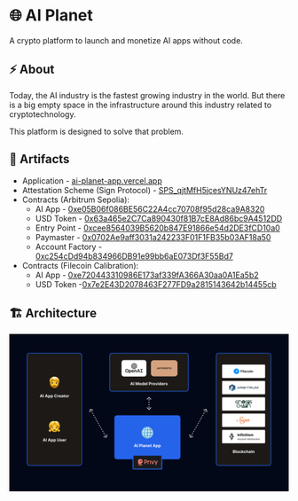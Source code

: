 # 🌐 AI Planet

A crypto platform to launch and monetize AI apps without code.

## ⚡ About

Today, the AI industry is the fastest growing industry in the world. But there is a big empty space in the infrastructure around this industry related to cryptotechnology.

This platform is designed to solve that problem.

## 🔗 Artifacts

- Application - [ai-planet-app.vercel.app](https://ai-planet-app.vercel.app/)
- Attestation Scheme (Sign Protocol) - [SPS_qjtMfH5jcesYNUz47ehTr](https://testnet-scan.sign.global/schema/SPS_qjtMfH5jcesYNUz47ehTr)
- Contracts (Arbitrum Sepolia):
  - AI App - [0xe05B06f086BE56C22A4cc70708f95d28ca9A8320](https://sepolia.arbiscan.io/address/0xe05B06f086BE56C22A4cc70708f95d28ca9A8320)
  - USD Token - [0x63a465e2C7Ca890430f81B7cE8Ad86bc9A4512DD](https://sepolia.arbiscan.io/address/0x63a465e2C7Ca890430f81B7cE8Ad86bc9A4512DD)
  - Entry Point - [0xcee8564039B5620b847E91866e54d2DE3fCD10a0](https://sepolia.arbiscan.io/address/0xcee8564039B5620b847E91866e54d2DE3fCD10a0)
  - Paymaster - [0x0702Ae9aff3031a242233F01F1FB35b03AF18a50](https://sepolia.arbiscan.io/address/0x0702Ae9aff3031a242233F01F1FB35b03AF18a50)
  - Account Factory - [0xc254cDd94b834966DB91e99bb6aE073Df3F55Bd7](https://sepolia.arbiscan.io/address/0xc254cDd94b834966DB91e99bb6aE073Df3F55Bd7)
- Contracts (Filecoin Calibration):
  - AI App - [0xe720443310986E173af339fA366A30aa0A1Ea5b2](https://calibration.filscan.io/en/address/0xe720443310986E173af339fA366A30aa0A1Ea5b2)
  - USD Token -[0x7e2E43D2078463F277FD9a2815143642b14455cb](https://calibration.filscan.io/en/address/0x7e2E43D2078463F277FD9a2815143642b14455cb)

## 🏗️ Architecture

![Architecture](/Architecture.png)
